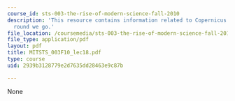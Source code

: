```yaml
---
course_id: sts-003-the-rise-of-modern-science-fall-2010
description: 'This resource contains information related to Copernicus: Round and
  round we go.'
file_location: /coursemedia/sts-003-the-rise-of-modern-science-fall-2010/2939b3128779e2d7635dd28463e9c87b_MITSTS_003F10_lec18.pdf
file_type: application/pdf
layout: pdf
title: MITSTS_003F10_lec18.pdf
type: course
uid: 2939b3128779e2d7635dd28463e9c87b

---
```

None